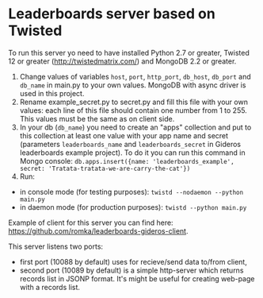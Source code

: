 Leaderboards server based on Twisted
====================================

To run this server yo need to have installed Python 2.7 or greater, Twisted 12 or greater (http://twistedmatrix.com/) and MongoDB 2.2 or greater.

1. Change values of variables `host`, `port`, `http_port`, `db_host`, `db_port` and `db_name` in main.py to your own values. MongoDB with async driver is used in this project.
2. Rename example_secret.py to secret.py and fill this file with your own values: each line of this file should contain one number from 1 to 255. This values must be the same as on client side.
3. In your db (`db_name`) you need to create an "apps" collection and put to this collection at least one value with your app name and secret (parameters `leaderboards_name` and `leaderboards_secret` in Gideros leaderboards example project). To do it you can run this command in Mongo console: `db.apps.insert({name: 'leaderboards_example', secret: 'Tratata-tratata-we-are-carry-the-cat'})`
4. Run:
  * in console mode (for testing purposes): `twistd --nodaemon --python main.py`
  * in daemon mode (for production purposes): `twistd --python main.py`

Example of client for this server you can find here: https://github.com/romka/leaderboards-gideros-client.

This server listens two ports: 
* first port (10088 by default) uses for recieve/send data to/from client, 
* second port (10089 by default) is a simple http-server which returns records list in JSONP format. It's might be useful for creating web-page with a records list.